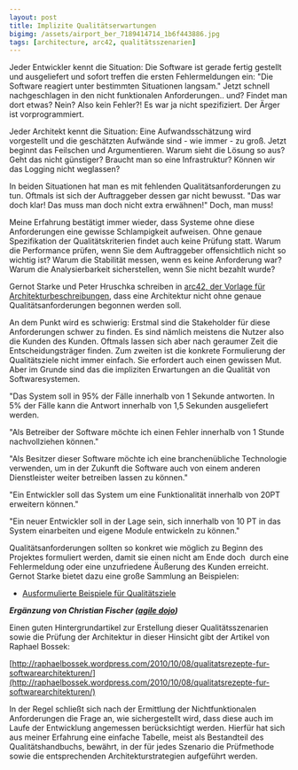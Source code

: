 ```yaml
---
layout: post
title: Implizite Qualitätserwartungen
bigimg: /assets/airport_ber_7189414714_1b6f443886.jpg
tags: [architecture, arc42, qualitätsszenarien]
---
```


Jeder Entwickler kennt die Situation: Die Software ist gerade fertig gestellt und ausgeliefert und sofort treffen die ersten Fehlermeldungen ein: "Die Software reagiert unter bestimmten Situationen langsam." Jetzt schnell nachgeschlagen in den nicht funktionalen Anforderungen.. und? Findet man dort etwas? Nein? Also kein Fehler?! Es war ja nicht spezifiziert. Der Ärger ist vorprogrammiert.

Jeder Architekt kennt die Situation: Eine Aufwandsschätzung wird vorgestellt und die geschätzten Aufwände sind - wie immer - zu groß. Jetzt beginnt das Feilschen und Argumentieren. Warum sieht die Lösung so aus? Geht das nicht günstiger? Braucht man so eine Infrastruktur? Können wir das Logging nicht weglassen?

In beiden Situationen hat man es mit fehlenden Qualitätsanforderungen zu tun. Oftmals ist sich der Auftraggeber dessen gar nicht bewusst. "Das war doch klar! Das muss man doch nicht extra erwähnen!" Doch, man muss!

Meine Erfahrung bestätigt immer wieder, dass Systeme ohne diese Anforderungen eine gewisse Schlampigkeit aufweisen. Ohne genaue Spezifikation der Qualitätskriterien findet auch keine Prüfung statt. Warum die Performance prüfen, wenn Sie dem Auftraggeber offensichtlich nicht so wichtig ist? Warum die Stabilität messen, wenn es keine Anforderung war? Warum die Analysierbarkeit sicherstellen, wenn Sie nicht bezahlt wurde?

Gernot Starke und Peter Hruschka schreiben in [arc42, der Vorlage für Architekturbeschreibungen](https://arc42.org), dass eine Architektur nicht ohne genaue Qualitätsanforderungen begonnen werden soll.

An dem Punkt wird es schwierig: Erstmal sind die Stakeholder für diese Anforderungen schwer zu finden. Es sind nämlich meistens die Nutzer also die Kunden des Kunden. Oftmals lassen sich aber nach geraumer Zeit die Entscheidungsträger finden. Zum zweiten ist die konkrete Formulierung der Qualitätsziele nicht immer einfach. Sie erfordert auch einen gewissen Mut. Aber im Grunde sind das die impliziten Erwartungen an die Qualität von Softwaresystemen.

"Das System soll in 95% der Fälle innerhalb von 1 Sekunde antworten. In 5% der Fälle kann die Antwort innerhalb von 1,5 Sekunden ausgeliefert werden.

"Als Betreiber der Software möchte ich einen Fehler innerhalb von 1 Stunde nachvollziehen können."

"Als Besitzer dieser Software möchte ich eine branchenübliche Technologie verwenden, um in der Zukunft die Software auch von einem anderen Dienstleister weiter betreiben lassen zu können."

"Ein Entwickler soll das System um eine Funktionalität innerhalb von 20PT erweitern können."

"Ein neuer Entwickler soll in der Lage sein, sich innerhalb von 10 PT in das System einarbeiten und eigene Module entwickeln zu können."

Qualitätsanforderungen sollten so konkret wie möglich zu Beginn des Projektes formuliert werden, damit sie einen nicht am Ende doch  durch eine Fehlermeldung oder eine unzufriedene Äußerung des Kunden erreicht. Gernot Starke bietet dazu eine große Sammlung an Beispielen:

*   [Ausformulierte Beispiele für Qualitätsziele](https://github.com/arc42/quality-requirements "Ausformulierte Beispiele für Qualitätsziele")

**_Ergänzung von Christian Fischer ([agile dojo](http://agiledojo.de))_**

Einen guten Hintergrundartikel zur Erstellung dieser Qualitätsszenarien sowie die Prüfung der Architektur in dieser Hinsicht gibt der Artikel von Raphael Bossek:

[http://raphaelbossek.wordpress.com/2010/10/08/qualitatsrezepte-fur-softwarearchitekturen/](http://raphaelbossek.wordpress.com/2010/10/08/qualitatsrezepte-fur-softwarearchitekturen/)

In der Regel schließt sich nach der Ermittlung der Nichtfunktionalen Anforderungen die Frage an, wie sichergestellt wird, dass diese auch im Laufe der Entwicklung angemessen berücksichtigt werden. Hierfür hat sich aus meiner Erfahrung eine einfache Tabelle, meist als Bestandteil des Qualitätshandbuchs, bewährt, in der für jedes Szenario die Prüfmethode sowie die entsprechenden Architekturstrategien aufgeführt werden.